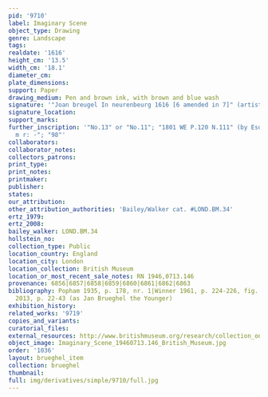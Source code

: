 ```yaml
---
pid: '9710'
label: Imaginary Scene
object_type: Drawing
genre: Landscape
tags: 
realdate: '1616'
height_cm: '13.5'
width_cm: '18.1'
diameter_cm: 
plate_dimensions: 
support: Paper
drawing_medium: Pen and brown ink, with brown and blue wash
signature: '"Joan breugel In neurenbeurg 1616 [6 amended in 7]" (artist''s hand?)'
signature_location: 
support_marks: 
further_inscription: '"No.13" or "No.11"; "1801 WE P.120 N.111" (by Esdaile); "/am:
  m r: -"; "98"'
collaborators: 
collaborator_notes: 
collectors_patrons: 
print_type: 
print_notes: 
printmaker: 
publisher: 
states: 
our_attribution: 
other_attribution_authorities: 'Bailey/Walker cat. #LOND.BM.34'
ertz_1979: 
ertz_2008: 
bailey_walker: LOND.BM.34
hollstein_no: 
collection_type: Public
location_country: England
location_city: London
location_collection: British Museum
location_or_most_recent_sale_notes: RN 1946,0713.146
provenance: 6856|6857|6858|6859|6860|6861|6862|6863
bibliography: Popham 1935, p. 178, nr. 1|Winner 1961, p. 224-226, fig. 34 (as falsification)|Camp
  2013, p. 22-43 (as Jan Brueghel the Younger)
exhibition_history: 
related_works: '9719'
copies_and_variants: 
curatorial_files: 
external_resources: http://www.britishmuseum.org/research/collection_online/collection_object_details.aspx?objectId=712252&partId=1&searchText=brueghel&view=list&page=1
object_image: Imaginary_Scene_19460713.146_British_Museum.jpg
order: '1036'
layout: brueghel_item
collection: brueghel
thumbnail: 
full: img/derivatives/simple/9710/full.jpg
---
```


